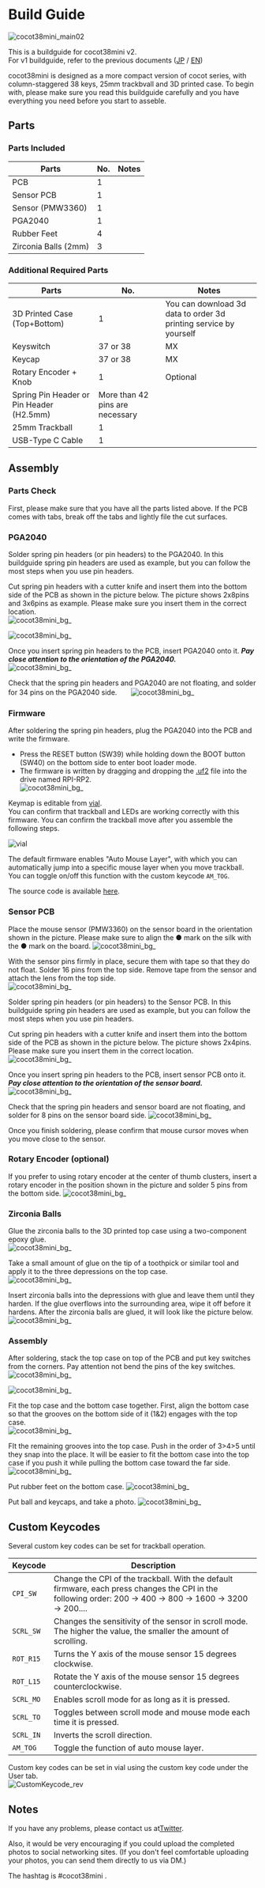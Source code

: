 # Build Guide

![cocot38mini_main02](/images/main_02.jpg)

This is a buildguide for cocot38mini v2.  
For v1 buildguide, refer to the previous documents ([JP](v1/buildguide.md) / [EN](v1/buildguide_en.md))

cocot38mini is designed as a more compact version of cocot series, with column-staggered 38 keys, 25mm trackbvall and 3D printed case. To begin with, please make sure you read this buildguide carefully and you have everything you need before you start to asseble.


## Parts
### Parts Included

|Parts|No.|Notes|
|---|---|---|
|PCB|1||
|Sensor PCB|1||
|Sensor (PMW3360)|1||
|PGA2040|1||
|Rubber Feet|4||
|Zirconia Balls (2mm)|3||


### Additional Required Parts

|Parts|No.|Notes|
|---|---|---|
|3D Printed Case (Top+Bottom)|1|You can download 3d data to order 3d printing service by yourself|
|Keyswitch|37 or 38|MX|
|Keycap|37 or 38|MX|
|Rotary Encoder + Knob |1|Optional|
|Spring Pin Header or Pin Header (H2.5mm)|More than 42 pins are necessary||
|25mm Trackball|1||
|USB-Type C Cable|1||


## Assembly
### Parts Check

  First, please make sure that you have all the parts listed above. If the PCB comes with tabs, break off the tabs and lightly file the cut surfaces.


### PGA2040

  Solder spring pin headers (or pin headers) to the PGA2040. In this buildguide spring pin headers are used as example, but you can follow the most steps when you use pin headers.

  Cut spring pin headers with a cutter knife and insert them into the bottom side of the PCB as shown in the picture below. The picture shows 2x8pins and 3x6pins as example. Please make sure you insert them in the correct location.  
  ![cocot38mini_bg_](/images/bg_pga2040_1.jpg)

  ![cocot38mini_bg_](/images/bg_pga2040_2.jpg)

  Once you insert spring pin headers to the PCB, insert PGA2040 onto it. ***Pay close attention to the orientation of the PGA2040.***  
  ![cocot38mini_bg_](/images/bg_pga2040_3.jpg)

  Check that the spring pin headers and PGA2040 are not floating, and solder for 34 pins on the PGA2040 side.　　![cocot38mini_bg_](/images/bg_pga2040_4.jpg)


### Firmware

  After soldering the spring pin headers, plug the PGA2040 into the PCB and write the firmware.

  - Press the RESET button (SW39) while holding down the BOOT button (SW40) on the bottom side to enter boot loader mode.
  - The firmware is written by dragging and dropping the [.uf2](https://github.com/aki27kbd/cocot38mini/blob/main/firmware/aki27_cocot38mini_vial.uf2) file into the drive named RPI-RP2.  
  ![cocot38mini_bg_](/images/bg_firmware.jpg)  

  Keymap is editable from [vial](https://vial.rocks/).  
  You can confirm that trackball and LEDs are working correctly with this firmware. You can confirm the trackball move after you assemble the following steps.

  ![vial](/images/vial.jpg)

  The default firmware enables "Auto Mouse Layer", with which you can automatically jump into a specific mouse layer when you move trackball. You can toggle on/off this function with the custom keycode `AM_TOG`.

  The source code is available [here](https://github.com/aki27kbd/vial-qmk/tree/vial/keyboards/aki27/cocot38mini).  


### Sensor PCB

  Place the mouse sensor (PMW3360) on the sensor board in the orientation shown in the picture. Please make sure to align the ● mark on the silk with the ● mark on the board.
  ![cocot38mini_bg_](/images/bg_pmw3360_1.jpg)

  With the sensor pins firmly in place, secure them with tape so that they do not float. Solder 16 pins from the top side. Remove tape from the sensor and attach the lens from the top side.   
  ![cocot38mini_bg_](/images/bg_pmw3360_2.jpg)

  Solder spring pin headers (or pin headers) to the Sensor PCB. In this buildguide spring pin headers are used as example, but you can follow the most steps when you use pin headers.

  Cut spring pin headers with a cutter knife and insert them into the bottom side of the PCB as shown in the picture below. The picture shows 2x4pins. Please make sure you insert them in the correct location.  
  ![cocot38mini_bg_](/images/bg_pmw3360_3.jpg)

  Once you insert spring pin headers to the PCB, insert sensor PCB onto it. ***Pay close attention to the orientation of the sensor board.***  
  ![cocot38mini_bg_](/images/bg_pmw3360_4.jpg)

  Check that the spring pin headers and sensor board are not floating, and solder for 8 pins on the sensor board side.
  ![cocot38mini_bg_](/images/bg_pmw3360_5.jpg)

  Once you finish soldering, please confirm that mouse cursor moves when you move close to the sensor.


### Rotary Encoder (optional)

  If you prefer to using rotary encoder at the center of thumb clusters, insert a rotary encoder in the position shown in the picture and solder 5 pins from the bottom side.
  ![cocot38mini_bg_](/images/bg_rotary_encoder.jpg)


### Zirconia Balls

  Glue the zirconia balls to the 3D printed top case using a two-component epoxy glue.  
  ![cocot38mini_bg_](/images/bg_zirconia_1.jpg)

  Take a small amount of glue on the tip of a toothpick or similar tool and apply it to the three depressions on the top case.  
  ![cocot38mini_bg_](/images/bg_zirconia_2.jpg)

  Insert zirconia balls into the depressions with glue and leave them until they harden. If the glue overflows into the surrounding area, wipe it off before it hardens. After the zirconia balls are glued, it will look like the picture below.  
  ![cocot38mini_bg_](/images/bg_zirconia_3.jpg)


### Assembly

  After soldering, stack the top case on top of the PCB and put key switches from the corners. Pay attention not bend the pins of the key switches.  
  ![cocot38mini_bg_](/images/bg_assembly_1.jpg)

  ![cocot38mini_bg_](/images/bg_assembly_2.jpg)

  Fit the top case and the bottom case together. First, align the bottom case so that the grooves on the bottom side of it (1&2) engages with the top case.  
  ![cocot38mini_bg_](/images/bg_assembly_3.jpg)

  FIt the remaining grooves into the top case. Push in the order of 3>4>5 until they snap into the place. It will be easier to fit the bottom case into the top case if you push it while pulling the bottom case toward the far side.
  ![cocot38mini_bg_](/images/bg_assembly_4.jpg)

  Put rubber feet on the bottom case.
  ![cocot38mini_bg_](/images/bg_assembly_5.jpg)

  Put ball and keycaps, and take a photo.
  ![cocot38mini_bg_](/images/bg_assembly_6.jpg)


## Custom Keycodes

  Several custom key codes can be set for trackball operation.

  Keycode   |Description
  ---------|-----------
  `CPI_SW`  |Change the CPI of the trackball. With the default firmware, each press changes the CPI in the following order: 200 -> 400 -> 800 -> 1600 -> 3200 -> 200....
  `SCRL_SW` |Changes the sensitivity of the sensor in scroll mode. The higher the value, the smaller the amount of scrolling.
  `ROT_R15` |Turns the Y axis of the mouse sensor 15 degrees clockwise.
  `ROT_L15` |Rotate the Y axis of the mouse sensor 15 degrees counterclockwise.
  `SCRL_MO` |	Enables scroll mode for as long as it is pressed.
  `SCRL_TO` |Toggles between scroll mode and mouse mode each time it is pressed.
  `SCRL_IN` |Inverts the scroll direction.
  `AM_TOG` |Toggle the function of auto mouse layer.

  Custom key codes can be set in vial using the custom key code under the User tab.  
  ![CustomKeycode_rev](/images/bg_customkeycode.jpg)


## Notes
If you have any problems, please contact us at[Twitter](https://twitter.com/aki27kbd).

Also, it would be very encouraging if you could upload the completed photos to social networking sites. (If you don't feel comfortable uploading your photos, you can send them directly to us via DM.)

The hashtag is #cocot38mini .
